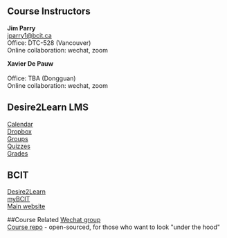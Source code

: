 ## Course Instructors
**Jim Parry**  
<jparry1@bcit.ca>   
Office: DTC-528 (Vancouver)  
Online collaboration: wechat, zoom 

**Xavier De Pauw**  
<TBA>   
Office: TBA (Dongguan)  
Online collaboration: wechat, zoom

## Desire2Learn LMS
[Calendar](https://learn.bcit.ca/d2l/le/calendar/{ou})  
[Dropbox](https://learn.bcit.ca/d2l/lms/dropbox/user/folders_list.d2l?ou={ou}&amp;isprv=0)  
[Groups](https://learn.bcit.ca/d2l/lms/group/user_group_list.d2l?ou={ou})  
[Quizzes](https://learn.bcit.ca/d2l/lms/quizzing/user/quizzes_list.d2l?ou={ou})  
[Grades](https://learn.bcit.ca/d2l/lms/grades/index.d2l?ou={ou})  

## BCIT
[Desire2Learn](https://learn.bcit.ca/)  
[myBCIT](https://my.bcit.ca)   
[Main website](http://www.bcit.ca/)  

##Course Related
[Wechat group](#)  
[Course repo](https://github.com/jedi-academy/learn-dgpt) - open-sourced, for those who want to look "under the hood"    

